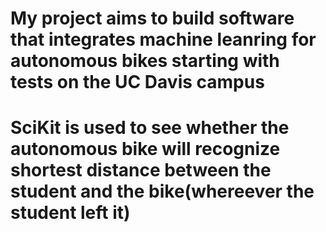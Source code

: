 # My project aims to build software that integrates machine leanring for autonomous bikes starting with tests on the UC Davis campus
# SciKit is used to see whether the autonomous bike will recognize shortest distance between the student and the bike(whereever the student left it)